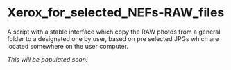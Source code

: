 # Xerox_for_selected_NEFs-RAW_files
A script with a stable interface which copy the RAW photos from a general folder to a designated one by user, based on pre selected JPGs which are located somewhere on the user computer.

*This will be populated soon!*
